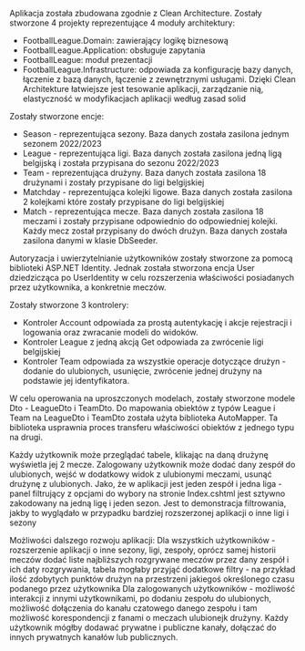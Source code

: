 Aplikacja została zbudowana zgodnie z Clean Architecture. Zostały stworzone 4 projekty reprezentujące 4 moduły architektury:
- FootballLeague.Domain: zawierający logikę biznesową
- FootballLeague.Application: obsługuje zapytania 
- FootballLeague: moduł prezentacji 
- FootballLeague.Infrastructure: odpowiada za konfigurację bazy danych, łączenie z bazą danych, łączenie z zewnętrznymi usługami.
Dzięki Clean Architekture łatwiejsze jest tesowanie aplikacji, zarządzanie nią, elastyczność w modyfikacjach aplikacji według zasad solid


Zostały stworzone encje:
- Season - reprezentująca sezony. Baza danych została zasilona jednym sezonem 2022/2023
- League - reprezentująca ligi. Baza danych została zasilona jedną ligą belgijską i została przypisana do sezonu 2022/2023
- Team - reprezentująca drużyny. Baza danych została zasilona 18 drużynami i zostały przypisane do ligi belgijskiej
- Matchday - reprezentująca kolejki ligowe. Baza danych została zasilona 2 kolejkami które zostały przypisane do ligi belgijskiej
- Match - reprezentująca mecze. Baza danych została zasilona 18 meczami i zostały przypisane odpowiednio do odpowiedniej kolejki. Każdy mecz został przypisany do dwóch drużyn.
Baza danych została zasilona danymi w klasie DbSeeder.


Autoryzacja i uwierzytelnianie użytkowników zostały stworzone za pomocą biblioteki ASP.NET Identity. Jednak została stworzona encja User dziedzicząca po UserIdentity w celu rozszerzenia właściwości posiadanych przez użytkownika, a konkretnie meczów.


Zostały stworzone 3 kontrolery:
- Kontroler Account odpowiada za prostą autentykację i akcje rejestracji i logowania oraz zwracanie modeli do widoków.
- Kontroler League z jedną akcją Get odpowiada za zwrócenie ligi belgijskiej
- Kontroler Team odpowiada za wszystkie operacje dotyczące drużyn - dodanie do ulubionych, usunięcie, zwrócenie jednej drużyny na podstawie jej identyfikatora.


W celu operowania na uproszczonych modelach, zostały stworzone modele Dto - LeagueDto i TeamDto.
Do mapowania obiektów z typów League i Team na LeagueDto i TeamDto została użyta biblioteka AutoMapper.
Ta biblioteka usprawnia proces transferu właściwości obiektów z jednego typu na drugi.

Każdy użytkownik może przeglądać tabele, klikając na daną drużynę wyświetla jej 2 mecze.
Zalogowany użytkownik może dodać dany zespół do ulubionych, wejść w dodatkowy widok z ulubionymi meczami, usunąć drużynę z ulubionych.
Jako, że w aplikacji jest jeden zespół i jedna liga - panel filtrujący z opcjami do wybory na stronie Index.cshtml jest sztywno zakodowany na jedną ligę i jeden sezon. Jest to demonstracja filtrowania, jakby to wyglądało w przypadku bardziej rozszerzonej aplikacji o inne ligi i sezony


Możliwości dalszego rozwoju aplikacji:
Dla wszystkich użytkowników - rozszerzenie aplikacji o inne sezony, ligi, zespoły, oprócz samej historii meczów dodać liste najbliższych rozgrywane meczów przez dany zespół i ich daty rozgrywania, tabela mogłaby przyjąć dodatkowe filtry - na przykład ilość zdobytych punktów drużyn na przestrzeni jakiegoś określonego czasu podanego przez użytkownika
Dla zalogowanych użytkowników - możliwość interakcji z innymi użytkownikami, po dodaniu zespołu do ulubionych, możliwość dołączenia do kanału czatowego danego zespołu i tam możliwość korespondencji z fanami o meczach ulubionejk drużyny. Każdy użytkownik mógłby dodawać prywatne i publiczne kanały, dołączać do innych prywatnych kanałów lub publicznych.

